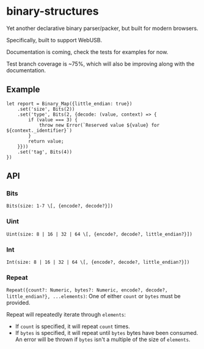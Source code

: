 # binary-structures
Yet another declarative binary parser/packer, but built for modern browsers.

Specifically, built to support WebUSB.

Documentation is coming, check the tests for examples for now.

Test branch coverage is ~75%, which will also be improving along with the documentation.

## Example
```
let report = Binary_Map({little_endian: true})
    .set('size', Bits(2))
    .set('type', Bits(2, {decode: (value, context) => {
        if (value === 3) {
            throw new Error(`Reserved value ${value} for ${context._identifier}`)
        }
        return value;
    }}))
    .set('tag', Bits(4))
})
```


## API
### Bits
`Bits(size: 1-7 \[, {encode?, decode?}])`

### Uint
`Uint(size: 8 | 16 | 32 | 64 \[, {encode?, decode?, little_endian?}])`

### Int
`Int(size: 8 | 16 | 32 | 64 \[, {encode?, decode?, little_endian?}])`

### Repeat
`Repeat({count?: Numeric, bytes?: Numeric, encode?, decode?, little_endian?}, ...elements)`:
One of either `count` or `bytes` must be provided.

Repeat will repeatedly iterate through `elements`:
* If `count` is specified, it will repeat `count` times.
* If `bytes` is specified, it will repeat until `bytes` bytes have been consumed.
An error will be thrown if `bytes` isn't a multiple of the size of `elements`.
